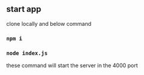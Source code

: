 ## start app

clone locally and below command

### `npm i` 
### `node index.js`
these command will start the server in the 4000 port

